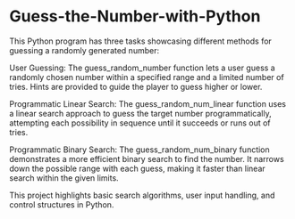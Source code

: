 # Guess-the-Number-with-Python

This Python program has three tasks showcasing different methods for guessing a randomly generated number:

User Guessing: The guess_random_number function lets a user guess a randomly chosen number within a specified range and a limited number of tries. Hints are provided to guide the player to guess higher or lower.

Programmatic Linear Search: The guess_random_num_linear function uses a linear search approach to guess the target number programmatically, attempting each possibility in sequence until it succeeds or runs out of tries.

Programmatic Binary Search: The guess_random_num_binary function demonstrates a more efficient binary search to find the number. It narrows down the possible range with each guess, making it faster than linear search within the given limits.

This project highlights basic search algorithms, user input handling, and control structures in Python.
